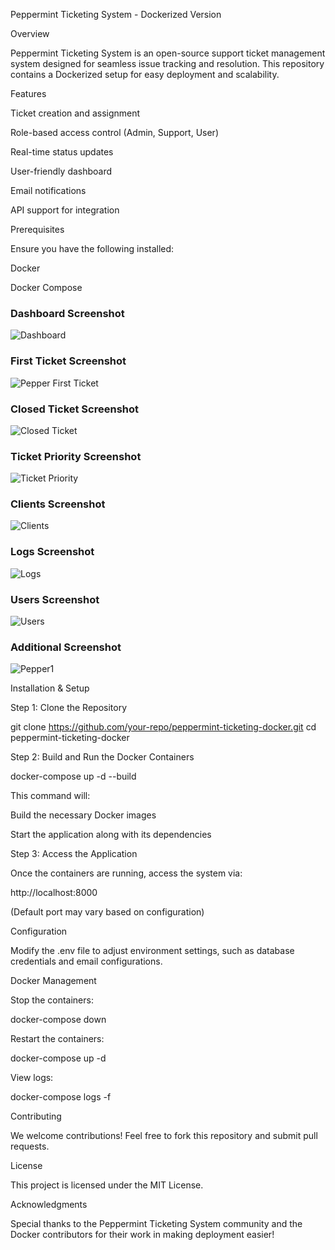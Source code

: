 Peppermint Ticketing System - Dockerized Version

Overview

Peppermint Ticketing System is an open-source support ticket management system designed for seamless issue tracking and resolution. This repository contains a Dockerized setup for easy deployment and scalability.

Features

Ticket creation and assignment

Role-based access control (Admin, Support, User)

Real-time status updates

User-friendly dashboard

Email notifications

API support for integration

Prerequisites

Ensure you have the following installed:

Docker

Docker Compose

### Dashboard Screenshot
![Dashboard](Dashboard.png)

### First Ticket Screenshot
![Pepper First Ticket](Pepper%20first%20ticket.png)

### Closed Ticket Screenshot
![Closed Ticket](Peppermint%20closed%20a%20ticket.png)

### Ticket Priority Screenshot
![Ticket Priority](Ticket%20priority.png)

### Clients Screenshot
![Clients](pepper%20clients.png)

### Logs Screenshot
![Logs](pepper%20logs.png)

### Users Screenshot
![Users](pepper%20users.png)

### Additional Screenshot
![Pepper1](pepper1.png)

Installation & Setup

Step 1: Clone the Repository

git clone https://github.com/your-repo/peppermint-ticketing-docker.git
cd peppermint-ticketing-docker

Step 2: Build and Run the Docker Containers

docker-compose up -d --build

This command will:

Build the necessary Docker images

Start the application along with its dependencies

Step 3: Access the Application

Once the containers are running, access the system via:

http://localhost:8000

(Default port may vary based on configuration)

Configuration

Modify the .env file to adjust environment settings, such as database credentials and email configurations.

Docker Management

Stop the containers:

docker-compose down

Restart the containers:

docker-compose up -d

View logs:

docker-compose logs -f

Contributing

We welcome contributions! Feel free to fork this repository and submit pull requests.

License

This project is licensed under the MIT License.

Acknowledgments

Special thanks to the Peppermint Ticketing System community and the Docker contributors for their work in making deployment easier!

